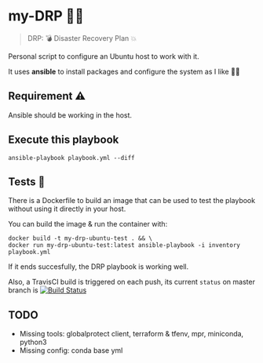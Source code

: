 # my-DRP :woman_firefighter:

> DRP: :bomb: Disaster Recovery Plan :collision:

Personal script to configure an Ubuntu host to work with it.

It uses **ansible** to install packages and configure the system as I like :woman_technologist:

## Requirement :warning:
Ansible should be working in the host.

## Execute this playbook
```
ansible-playbook playbook.yml --diff
```
## Tests :whale:
There is a Dockerfile to build an image that can be used to test the playbook without using it directly in your host.

You can build the image & run the container with:

```
docker build -t my-drp-ubuntu-test . && \
docker run my-drp-ubuntu-test:latest ansible-playbook -i inventory playbook.yml
```

If it ends succesfully, the DRP playbook is working well.

Also, a TravisCI build is triggered on each push, its current `status` on master branch is [![Build Status](https://travis-ci.org/arcones/my-DRP.svg?branch=master)](https://travis-ci.org/arcones/my-DRP)

## TODO
- Missing tools: globalprotect client, terraform & tfenv, mpr, miniconda, python3
- Missing config: conda base yml
